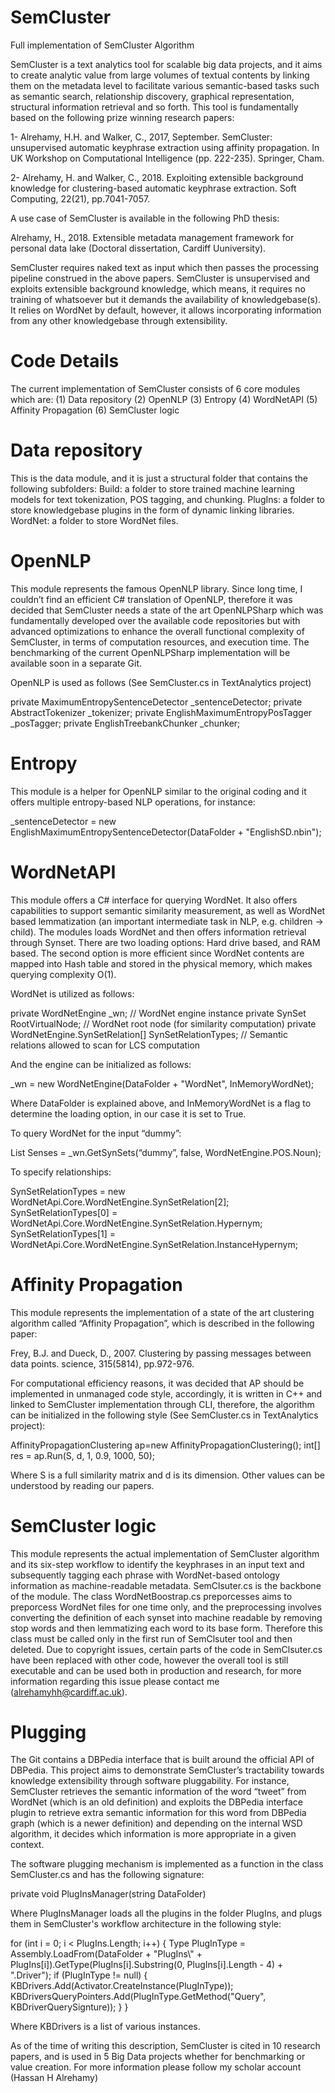 # SemCluster
Full implementation of SemCluster Algorithm


SemCluster is a text analytics tool for scalable big data projects, and it aims to create analytic value from large volumes of textual contents by linking them on the metadata level to facilitate various semantic-based tasks such as semantic search, relationship discovery, graphical representation, structural information retrieval and so forth. This tool is fundamentally based on the following prize winning research papers:

1-	Alrehamy, H.H. and Walker, C., 2017, September. SemCluster: unsupervised automatic keyphrase extraction using affinity propagation. In UK Workshop on Computational Intelligence (pp. 222-235). Springer, Cham.

2-	Alrehamy, H. and Walker, C., 2018. Exploiting extensible background knowledge for clustering-based automatic keyphrase extraction. Soft Computing, 22(21), pp.7041-7057.

A use case of SemCluster is available in the following PhD thesis: 

Alrehamy, H., 2018. Extensible metadata management framework for personal data lake (Doctoral dissertation, Cardiff Uuniversity).

SemCluster requires naked text as input which then passes the processing pipeline construed in the above papers. 
SemCluster is unsupervised and exploits extensible background knowledge, which means, it requires no training of whatsoever but it demands the availability of knowledgebase(s). It relies on WordNet by default, however, it allows incorporating information from any other knowledgebase through extensibility.

# Code Details
The current implementation of SemCluster consists of 6 core modules which are:
(1)	Data repository
(2)	OpenNLP
(3)	Entropy
(4)	WordNetAPI
(5)	Affinity Propagation
(6)	SemCluster logic

# Data repository
This is the data module, and it is just a structural folder that contains the following subfolders:
Build: a folder to store trained machine learning models for text tokenization, POS tagging, and chunking.
PlugIns: a folder to store knowledgebase plugins in the form of dynamic linking libraries.
WordNet: a folder to store WordNet files.

# OpenNLP
This module represents the famous OpenNLP library. Since long time, I couldn’t find an efficient C# translation of OpenNLP, therefore it was decided that SemCluster needs a state of the art OpenNLPSharp which was fundamentally developed over the available code repositories but with advanced optimizations to enhance the overall functional complexity of SemCluster, in terms of computation resources, and execution time. The benchmarking of the current OpenNLPSharp implementation will be available soon in a separate Git.

OpenNLP is used as follows (See SemCluster.cs in TextAnalytics project)

private MaximumEntropySentenceDetector _sentenceDetector;
private AbstractTokenizer _tokenizer;
private EnglishMaximumEntropyPosTagger _posTagger;
private EnglishTreebankChunker _chunker; 

# Entropy
This module is a helper for OpenNLP similar to the original coding and it offers multiple entropy-based NLP operations, for instance:

_sentenceDetector = new EnglishMaximumEntropySentenceDetector(DataFolder + "EnglishSD.nbin");

# WordNetAPI
This module offers a C# interface for querying WordNet. It also offers capabilities to support semantic similarity measurement, as well as WordNet based lemmatization (an important intermediate task in NLP, e.g. children -> child). The modules loads WordNet and then offers information retrieval through Synset. There are two loading options: Hard drive based, and RAM based. The second option is more efficient since WordNet contents are mapped into Hash table and stored in the physical memory, which makes querying complexity O(1). 

WordNet is utilized as follows:

private WordNetEngine _wn;      // WordNet engine instance
private SynSet RootVirtualNode; // WordNet root node (for similarity computation)
private WordNetEngine.SynSetRelation[] SynSetRelationTypes; // Semantic relations allowed to scan for LCS computation

And the engine can be initialized as follows:

_wn = new WordNetEngine(DataFolder + "WordNet", InMemoryWordNet);

Where DataFolder is explained above, and InMemoryWordNet is a flag to determine the loading option, in our case it is set to True.

To query WordNet for the input “dummy”:

List<SynSet> Senses = _wn.GetSynSets(“dummy”, false, WordNetEngine.POS.Noun);

To specify relationships:

SynSetRelationTypes = new WordNetApi.Core.WordNetEngine.SynSetRelation[2];
SynSetRelationTypes[0] = WordNetApi.Core.WordNetEngine.SynSetRelation.Hypernym;
SynSetRelationTypes[1] = WordNetApi.Core.WordNetEngine.SynSetRelation.InstanceHypernym;

# Affinity Propagation
This module represents the implementation of a state of the art clustering algorithm called “Affinity Propagation”, which is described in the following paper:

Frey, B.J. and Dueck, D., 2007. Clustering by passing messages between data points. science, 315(5814), pp.972-976.

For computational efficiency reasons, it was decided that AP should be implemented in unmanaged code style, accordingly, it is written in C++ and linked to SemCluster implementation through CLI, therefore, the algorithm can be initialized in the following style (See SemCluster.cs in TextAnalytics project):

AffinityPropagationClustering ap=new AffinityPropagationClustering();
int[] res = ap.Run(S, d, 1, 0.9, 1000, 50);

Where S is a full similarity matrix and d is its dimension. Other values can be understood by reading our papers. 

# SemCluster logic
This module represents the actual implementation of SemCluster algorithm and its six-step workflow to identify the keyphrases in an input text and subsequently tagging each phrase with WordNet-based ontology information as machine-readable metadata. SemClsuter.cs is the backbone of the module. The class WordNetBoostrap.cs preporcesses aims to preporcess WordNet files for one time only, and the preprocessing involves converting the definition of each synset into machine readable by removing stop words and then lemmatizing each word to its base form. Therefore this class must be called only in the first run of SemClsuter tool and then deleted.
Due to copyright issues, certain parts of the code in SemClsuter.cs have been replaced with other code, however the overall tool is still executable and can be used both in production and research, for more information regarding this issue please contact me (alrehamyhh@cardiff.ac.uk).

# Plugging
The Git contains a DBPedia interface that is built around the official API of DBPedia. This project aims to demonstrate SemCluster’s tractability towards knowledge extensibility through software pluggability. For instance, SemCluster retrieves the semantic information of the word “tweet” from WordNet (which is an old definition) and exploits the DBPedia interface plugin to retrieve extra semantic information for this word from DBPedia graph (which is a newer definition) and depending on the internal WSD algorithm, it decides which information is more appropriate in a given context.

The software plugging mechanism is implemented as a function in the class SemCluster.cs and has the following signature:

private void PlugInsManager(string DataFolder)

Where PlugInsManager loads all the plugins in the folder PlugIns, and plugs them in SemCluster's workflow architecture in the following style:

for (int i = 0; i < PlugIns.Length; i++)
{
Type PlugInType = Assembly.LoadFrom(DataFolder + "PlugIns\\" + PlugIns[i]).GetType(PlugIns[i].Substring(0, PlugIns[i].Length - 4) + ".Driver");
if (PlugInType != null)
{
KBDrivers.Add(Activator.CreateInstance(PlugInType));
 KBDriversQueryPointers.Add(PlugInType.GetMethod("Query", KBDriverQuerySignture));
}
}

Where KBDrivers is a list of various instances.

As of the time of writing this description, SemCluster is cited in 10 research papers, and is used in 5 Big Data projects whether for benchmarking or value creation. For more information please follow my scholar account (Hassan H Alrehamy)


